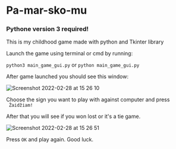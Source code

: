 # Pa-mar-sko-mu

### Pythone version 3 required!

This is my childhood game made with python and Tkinter library

Launch the game using terminal or cmd by running:

`python3 main_game_gui.py` or `python main_game_gui.py`

After game launched you should see this window:

![Screenshot 2022-02-28 at 15 26 10](https://user-images.githubusercontent.com/46317706/155991384-b1217a70-ebc5-4856-884f-335959d93032.png)

Choose the sign you want to play with against computer and press ` Žaidžiam!`

After that you will see if you won lost or it's a tie game.

![Screenshot 2022-02-28 at 15 26 51](https://user-images.githubusercontent.com/46317706/155991753-a3ee707d-a440-48d7-9295-30006fe96bf2.png)

Press `OK` and play again. Good luck. 
